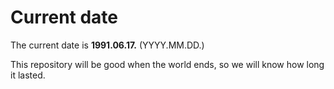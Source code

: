 # Current date

The current date is **1991.06.17.** (YYYY.MM.DD.)

This repository will be good when the world ends, so we will know how long it lasted.